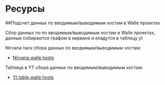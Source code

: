 Ресурсы
===
##Подсчет данных по вводимым/выводимым хостам в Walle проектах

Сбор данных по по вводимым/выводимым хостам в Walle проектах, данные собираются графом в нирване и кладутся в таблицу yt

Nirvana таск сбора данных по вводимым/выводимым хостам:
 - [Nirvana walle hosts](https://nirvana.yandex-team.ru/flow/5c66fc68-7970-44d9-ba62-d72526f5f13c/f422b2cc-3f5e-4227-bab5-897d7e8c58c5/graph)

Таблица в YT сбора данных по вводимым/выводимым хостам:
 - [Yt table walle hosts](https://yt.yandex-team.ru/hahn/navigation?path=//home/capacity_planning/reserves/hosts)

